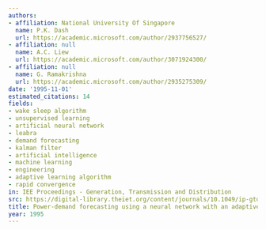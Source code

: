 ```yaml
---
authors:
- affiliation: National University Of Singapore
  name: P.K. Dash
  url: https://academic.microsoft.com/author/2937756527/
- affiliation: null
  name: A.C. Liew
  url: https://academic.microsoft.com/author/3071924300/
- affiliation: null
  name: G. Ramakrishna
  url: https://academic.microsoft.com/author/2935275309/
date: '1995-11-01'
estimated_citations: 14
fields:
- wake sleep algorithm
- unsupervised learning
- artificial neural network
- leabra
- demand forecasting
- kalman filter
- artificial intelligence
- machine learning
- engineering
- adaptive learning algorithm
- rapid convergence
in: IEE Proceedings - Generation, Transmission and Distribution
src: https://digital-library.theiet.org/content/journals/10.1049/ip-gtd_19952245
title: Power-demand forecasting using a neural network with an adaptive learning algorithm
year: 1995
---
```

